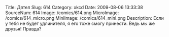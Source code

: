 Title: Дятел 
Slug: 614 
Category: xkcd 
Date: 2009-08-06 13:33:38 
SourceNum: 614 
Image: /comics/614.png 
MicroImage: /comics/614_micro.png 
MiniImage: /comics/614_mini.png 
Description: Если у тебя не будет удлинителя, я его тоже смогу принести. Ведь мы же друзья! Правда? 

